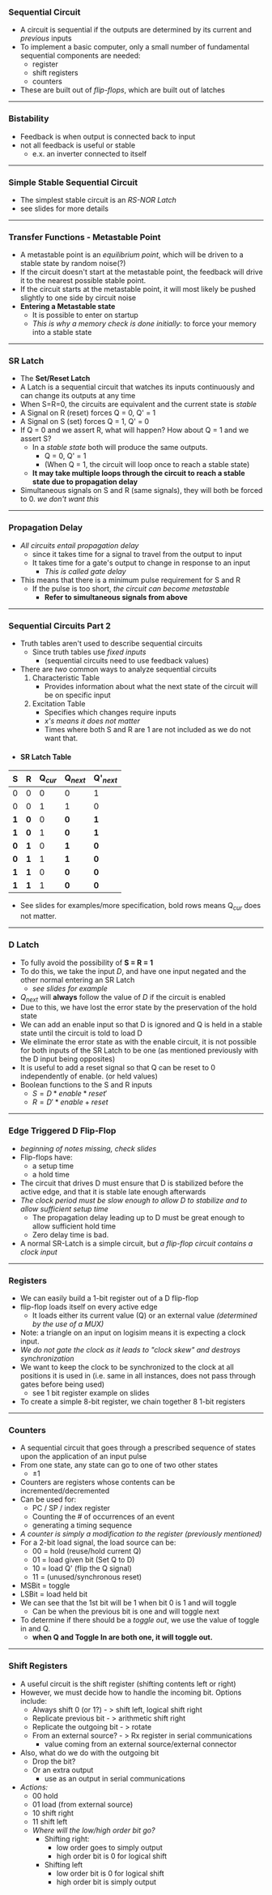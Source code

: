 ### Sequential Circuit
- A circuit is sequential if the outputs are determined by its current and *previous* inputs
- To implement a basic computer, only a small number of fundamental sequential components are needed:
	- register
	- shift registers
	- counters
- These are built out of *flip-flops*, which are built out of latches
---
### Bistability
- Feedback is when output is connected back to input
- not all feedback is useful or stable 
	- e.x. an inverter connected to itself
---
### Simple Stable Sequential Circuit
 - The simplest stable circuit is an *RS-NOR Latch*
 - see slides for more details
---
### Transfer Functions - Metastable Point
- A metastable point is an *equilibrium point*, which will be driven to a stable state by random noise(?)
- If the circuit doesn't start at the metastable point, the feedback will drive it to the nearest possible stable point.
- If the circuit starts at the metastable point, it will most likely be pushed slightly to one side by circuit noise
- **Entering a Metastable state**
	- It is possible to enter on startup
	- *This is why a memory check is done initially*: to force your memory into a stable state
---
### SR Latch
- The **Set/Reset Latch**
- A Latch is a sequential circuit that watches its inputs continuously and can change its outputs at any time
- When S=R=0, the circuits are equivalent and the current state is *stable*
- A Signal on R (reset) forces Q = 0, Q' = 1
- A Signal on S (set) forces Q = 1, Q' = 0
- If Q = 0 and we assert R, what will happen? How about Q = 1 and we assert S?
	- In a *stable state* both will produce the same outputs. 
		- Q = 0, Q' = 1
		- (When Q = 1, the circuit will loop once to reach a stable state)
	- **It may take multiple loops through the circuit to reach a stable state due to propagation delay** 
- Simultaneous signals on S and R (same signals), they will both be forced to 0. *we don't want this*
---
### Propagation Delay
- *All circuits entail propagation delay*
	- since it takes time for a signal to travel from the output to input
	- It takes time for a gate's output to change in response to an input
		- *This is called gate delay*
- This means that there is a minimum pulse requirement for S and R
	- If the pulse is too short, *the circuit can become metastable*
		- **Refer to simultaneous signals from above**
---
### Sequential Circuits Part 2
- Truth tables aren't used to describe sequential circuits
	- Since truth tables use *fixed inputs* 
		- (sequential circuits need to use feedback values)
- There are *two* common ways to analyze sequential circuits
	1. Characteristic Table
		- Provides information about what the next state of the circuit will be on specific input
	2. Excitation Table
		- Specifies which changes require inputs
		- *x's means it does not matter*
		- Times where both S and R are 1 are not included as we do not want that.
- #### SR Latch Table

| S     | R     | Q$_{cur}$ | Q$_{next}$ | Q'$_{next}$ |
| ----- | ----- | --------- | ---------- | ----------- |
| 0     | 0     | 0         | 0          | 1           |
| 0     | 0     | 1         | 1          | 0           |
| **1** | **0** | 0         | **0**      | **1**       |
| **1** | **0** | 1         | **0**      | **1**       |
| **0** | **1** | 0         | **1**      | **0**       |
| **0** | **1** | 1         | **1**      | **0**       |
| **1** | **1** | 0         | **0**      | **0**       |
| **1** | **1** | 1         | **0**      | **0**       |
- See slides for examples/more specification, bold rows means Q$_{cur}$ does not matter.
---
### D Latch
- To fully avoid the possibility of **S = R = 1**
- To do this, we take the input *D*, and have one input negated and the other normal entering an SR Latch
	- *see slides for example*
- *Q$_{next}$* will **always** follow the value of *D* if the circuit is enabled
- Due to this, we have lost the error state by the preservation of the hold state
- We can add an enable input so that D is ignored and Q is held in a stable state until the circuit is told to load D
- We eliminate the error state as with the enable circuit, it is not possible for both inputs of the SR Latch to be one (as mentioned previously with the D input being opposites)
- It is useful to add a reset signal so that Q can be reset to 0 independently of enable. (or held values)
- Boolean functions to the S and R inputs
	- $S = D * enable * reset'$
	- $R = D' * enable + reset$
---
### Edge Triggered D Flip-Flop
- *beginning of notes missing, check slides*
- Flip-flops have:
	- a setup time
	- a hold time
- The circuit that drives D must ensure that D is stabilized before the active edge, and that it is stable late enough afterwards
- *The clock period must be slow enough to allow D to stabilize and to allow sufficient setup time* 
	- The propagation delay leading up to D must be great enough to allow sufficient hold time 
	- Zero delay time is bad.
- A normal SR-Latch is a simple circuit, but *a flip-flop circuit contains a clock input*
---
### Registers
- We can easily build a 1-bit register out of a D flip-flop
- flip-flop loads itself on every active edge
	- It loads either its current value (Q) or an external value *(determined by the use of a MUX)*
- Note: a triangle on an input on logisim means it is expecting a clock input.
- *We do not gate the clock as it leads to "clock skew" and destroys synchronization*
- We want to keep the clock to be synchronized to the clock at all positions it is used in (i.e. same in all instances, does not pass through gates before being used)
	- see 1 bit register example on slides
- To create a simple 8-bit register, we chain together 8 1-bit registers
---
### Counters
- A sequential circuit that goes through a prescribed sequence of states upon the application of an input pulse
- From one state, any state can go to one of two other states
	- $\pm1$
- Counters are registers whose contents can be incremented/decremented
- Can be used for:
	- PC / SP / index register
	- Counting the # of occurrences of an event
	- generating a timing sequence
- *A counter is simply a modification to the register (previously mentioned)*
- For a 2-bit load signal, the load source can be:
	- 00 = hold (reuse/hold current Q)
	- 01 = load given bit (Set Q to D)
	- 10 = load Q' (flip the Q signal)
	- 11 = (unused/synchronous reset)
- MSBit = toggle
- LSBit = load held bit
- We can see that the 1st bit will be 1 when bit 0 is 1 and will toggle
	- Can be when the previous bit is one and will toggle next
- To determine if there should be a *toggle out*, we use the value of toggle in and Q.
	- **when Q and Toggle In are both one, it will toggle out.**
---
### Shift Registers
- A useful circuit is the shift register (shifting contents left or right)
- However, we must decide how to handle the incoming bit. Options include:
	- Always shift 0 (or 1?)     - > shift left, logical shift right
	- Replicate previous bit     - > arithmetic shift right
	- Replicate the outgoing bit - > rotate
	- From an external source?   - > Rx register in serial communications
		- value coming from an external source/external connector
- Also, what do we do with the outgoing bit
	- Drop the bit?
	- Or an extra output 
		- use as an output in serial communications
- *Actions:*
	- 00 hold
	- 01 load (from external source)
	- 10 shift right
	- 11 shift left
	- *Where will the low/high order bit go?*
		- Shifting right:
			- low order goes to simply output
			- high order bit is 0 for logical shift
		- Shifting left
			- low order bit is 0 for logical shift
			- high order bit is simply output
